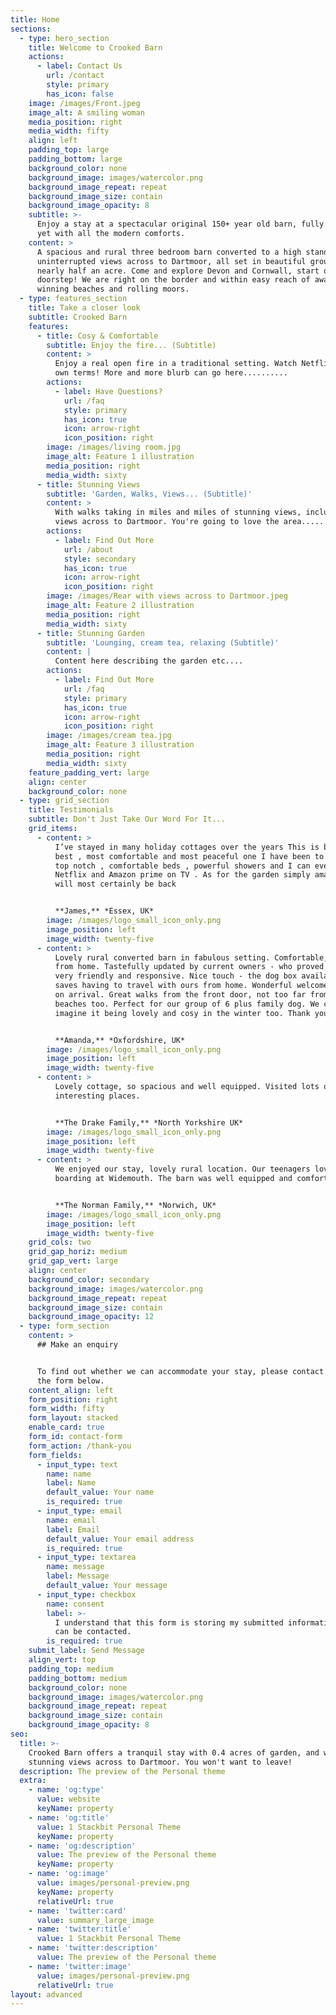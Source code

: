 ```yaml
---
title: Home
sections:
  - type: hero_section
    title: Welcome to Crooked Barn
    actions:
      - label: Contact Us
        url: /contact
        style: primary
        has_icon: false
    image: /images/Front.jpeg
    image_alt: A smiling woman
    media_position: right
    media_width: fifty
    align: left
    padding_top: large
    padding_bottom: large
    background_color: none
    background_image: images/watercolor.png
    background_image_repeat: repeat
    background_image_size: contain
    background_image_opacity: 8
    subtitle: >-
      Enjoy a stay at a spectacular original 150+ year old barn, fully restored
      yet with all the modern comforts.
    content: >
      A spacious and rural three bedroom barn converted to a high standard with
      uninterrupted views across to Dartmoor, all set in beautiful grounds of
      nearly half an acre. Come and explore Devon and Cornwall, start on the
      doorstep! We are right on the border and within easy reach of award
      winning beaches and rolling moors.
  - type: features_section
    title: Take a closer look
    subtitle: Crooked Barn
    features:
      - title: Cosy & Comfortable
        subtitle: Enjoy the fire... (Subtitle)
        content: >
          Enjoy a real open fire in a traditional setting. Watch Netflix on your
          own terms! More and more blurb can go here..........
        actions:
          - label: Have Questions?
            url: /faq
            style: primary
            has_icon: true
            icon: arrow-right
            icon_position: right
        image: /images/living room.jpg
        image_alt: Feature 1 illustration
        media_position: right
        media_width: sixty
      - title: Stunning Views
        subtitle: 'Garden, Walks, Views... (Subtitle)'
        content: >
          With walks taking in miles and miles of stunning views, including
          views across to Dartmoor. You're going to love the area......
        actions:
          - label: Find Out More
            url: /about
            style: secondary
            has_icon: true
            icon: arrow-right
            icon_position: right
        image: /images/Rear with views across to Dartmoor.jpeg
        image_alt: Feature 2 illustration
        media_position: right
        media_width: sixty
      - title: Stunning Garden
        subtitle: 'Lounging, cream tea, relaxing (Subtitle)'
        content: |
          Content here describing the garden etc....
        actions:
          - label: Find Out More
            url: /faq
            style: primary
            has_icon: true
            icon: arrow-right
            icon_position: right
        image: /images/cream tea.jpg
        image_alt: Feature 3 illustration
        media_position: right
        media_width: sixty
    feature_padding_vert: large
    align: center
    background_color: none
  - type: grid_section
    title: Testimonials
    subtitle: Don't Just Take Our Word For It...
    grid_items:
      - content: >
          I’ve stayed in many holiday cottages over the years This is by far the
          best , most comfortable and most peaceful one I have been to . WiFi is
          top notch , comfortable beds , powerful showers and I can even get
          Netflix and Amazon prime on TV . As for the garden simply amazing . I
          will most certainly be back


          **James,** *Essex, UK*
        image: /images/logo_small_icon_only.png
        image_position: left
        image_width: twenty-five
      - content: >
          Lovely rural converted barn in fabulous setting. Comfortable, home
          from home. Tastefully updated by current owners - who proved to be
          very friendly and responsive. Nice touch - the dog box availability,
          saves having to travel with ours from home. Wonderful welcome hamper
          on arrival. Great walks from the front door, not too far from fabulous
          beaches too. Perfect for our group of 6 plus family dog. We could
          imagine it being lovely and cosy in the winter too. Thank you!


          **Amanda,** *Oxfordshire, UK*
        image: /images/logo_small_icon_only.png
        image_position: left
        image_width: twenty-five
      - content: >
          Lovely cottage, so spacious and well equipped. Visited lots of
          interesting places.


          **The Drake Family,** *North Yorkshire UK*
        image: /images/logo_small_icon_only.png
        image_position: left
        image_width: twenty-five
      - content: >
          We enjoyed our stay, lovely rural location. Our teenagers loved body
          boarding at Widemouth. The barn was well equipped and comfortable.


          **The Norman Family,** *Norwich, UK*
        image: /images/logo_small_icon_only.png
        image_position: left
        image_width: twenty-five
    grid_cols: two
    grid_gap_horiz: medium
    grid_gap_vert: large
    align: center
    background_color: secondary
    background_image: images/watercolor.png
    background_image_repeat: repeat
    background_image_size: contain
    background_image_opacity: 12
  - type: form_section
    content: >
      ## Make an enquiry


      To find out whether we can accommodate your stay, please contact me using
      the form below.
    content_align: left
    form_position: right
    form_width: fifty
    form_layout: stacked
    enable_card: true
    form_id: contact-form
    form_action: /thank-you
    form_fields:
      - input_type: text
        name: name
        label: Name
        default_value: Your name
        is_required: true
      - input_type: email
        name: email
        label: Email
        default_value: Your email address
        is_required: true
      - input_type: textarea
        name: message
        label: Message
        default_value: Your message
      - input_type: checkbox
        name: consent
        label: >-
          I understand that this form is storing my submitted information so I
          can be contacted.
        is_required: true
    submit_label: Send Message
    align_vert: top
    padding_top: medium
    padding_bottom: medium
    background_color: none
    background_image: images/watercolor.png
    background_image_repeat: repeat
    background_image_size: contain
    background_image_opacity: 8
seo:
  title: >-
    Crooked Barn offers a tranquil stay with 0.4 acres of garden, and with
    stunning views across to Dartmoor. You won't want to leave!
  description: The preview of the Personal theme
  extra:
    - name: 'og:type'
      value: website
      keyName: property
    - name: 'og:title'
      value: 1 Stackbit Personal Theme
      keyName: property
    - name: 'og:description'
      value: The preview of the Personal theme
      keyName: property
    - name: 'og:image'
      value: images/personal-preview.png
      keyName: property
      relativeUrl: true
    - name: 'twitter:card'
      value: summary_large_image
    - name: 'twitter:title'
      value: 1 Stackbit Personal Theme
    - name: 'twitter:description'
      value: The preview of the Personal theme
    - name: 'twitter:image'
      value: images/personal-preview.png
      relativeUrl: true
layout: advanced
---
```

